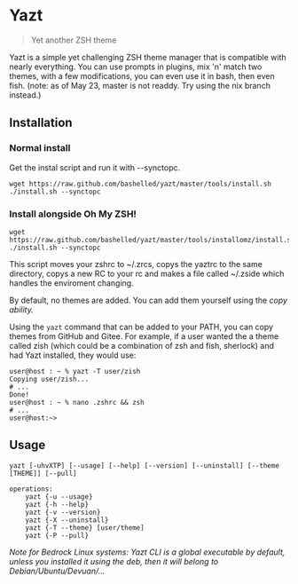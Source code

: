 # Yazt
> Yet another ZSH theme 

Yazt is a simple yet challenging ZSH theme manager that is compatible with nearly everything. You can use prompts in plugins, mix 'n' match two themes, with a few modifications, you can even use it in bash, then even fish.
(note: as of May 23, master is not readdy. Try using the nix branch instead.)

## Installation

### Normal install
Get the instal script and run it with --synctopc.
```
wget https://raw.github.com/bashelled/yazt/master/tools/install.sh
./install.sh --synctopc
```

### Install alongside Oh My ZSH!
```
wget https://raw.github.com/bashelled/yazt/master/tools/installomz/install.sh
./install.sh --synctopc
```
This script moves your zshrc to ~/.zrcs, copys the yaztrc to the same directory, copys a new RC to your rc and makes a file called ~/.zside which handles the enviroment changing.

By default, no themes are added. You can add them yourself using the *copy ability.*

Using the `yazt` command that can be added to your PATH, you can copy themes from GitHub and Gitee.
For example, if a user wanted the a theme called zish (which could be a combination of zsh and fish, sherlock) and had Yazt installed, they would use:

```
user@host : ~ % yazt -T user/zish
Copying user/zish...
# ...
Done!
user@host : ~ % nano .zshrc && zsh
# ...
user@host:~>
```

## Usage
```
yazt [-uhvXTP] [--usage] [--help] [--version] [--uninstall] [--theme [THEME]] [--pull]
```
```
operations:
    yazt {-u --usage}
    yazt {-h --help}
    yazt {-v --version}
    yazt {-X --uninstall}
    yazt {-T --theme} [user/theme]
    yazt {-P --pull}
```

*Note for Bedrock Linux systems: Yazt CLI is a global executable by default, unless you installed it using the deb, then it will belong to Debian/Ubuntu/Devuan/...*
